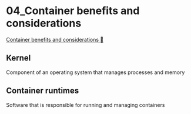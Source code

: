 # 04_Container benefits and considerations

[Container benefits and considerations 🔗](https://www.coursera.org/learn/cloud-security-risks-identify-and-protect-against-threats/lecture/J2Lmm/container-benefits-and-considerations)

## Kernel

Component of an operating system that manages processes and memory

## Container runtimes

Software that is responsible for running and managing containers
